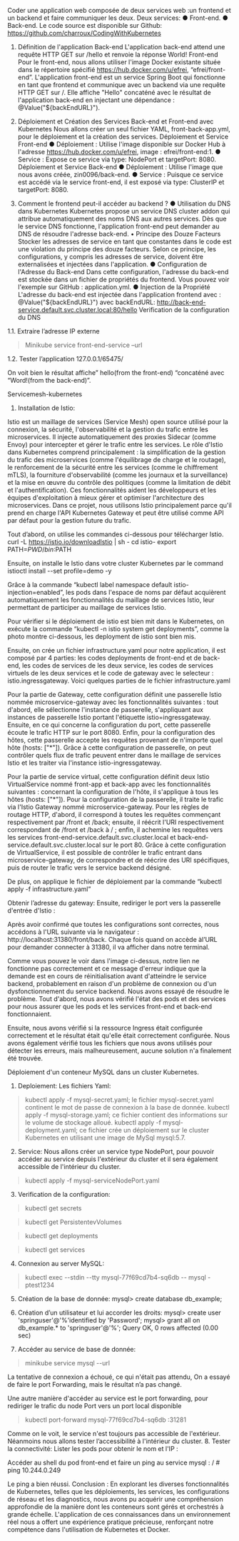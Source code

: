 Coder une application web composée de deux services web :un frontend et un backend et faire communiquer les deux.
Deux services:
●	Front-end.
●	Back-end.
Le code source est disponible sur Github:
https://github.com/charroux/CodingWithKubernetes

1.	Définition de l'application
Back-end
L'application back-end attend une requête HTTP GET sur /hello et renvoie la réponse World!
Front-end
Pour le front-end, nous allons utiliser l'image Docker existante située dans le répertoire spécifié https://hub.docker.com/u/efrei, “efrei/front-end”.
L'application front-end est un service Spring Boot qui fonctionne en tant que frontend et communique avec un backend via une requête HTTP GET sur /. Elle affiche "Hello" concaténé avec le résultat de l'application back-end en injectant une dépendance : @Value("${backEndURL}").
2.	Déploiement et Création des Services Back-end et Front-end avec Kubernetes
Nous allons créer un seul fichier YAML, front-back-app.yml, pour le déploiement et la création des services.
Déploiement et Service Front-end
●	Déploiement : Utilise l'image disponible sur Docker Hub à l'adresse https://hub.docker.com/u/efrei, image : efrei/front-end:1.
●	Service : Expose ce service via type: NodePort et targetPort: 8080.
Déploiement et Service Back-end
●	Déploiement : Utilise l'image que nous avons créée, zin0096/back-end.
●	Service : Puisque ce service est accédé via le service front-end, il est exposé via type: ClusterIP et targetPort: 8080.

 
3.	Comment le frontend peut-il accéder au backend ?
●	Utilisation du DNS dans Kubernetes
Kubernetes propose un service DNS cluster addon qui attribue automatiquement des noms DNS aux autres services. Dès que le service DNS fonctionne, l'application front-end peut demander au DNS de résoudre l'adresse back-end.
•	Principe des Douze Facteurs
Stocker les adresses de service en tant que constantes dans le code est une violation du principe des douze facteurs. Selon ce principe, les configurations, y compris les adresses de service, doivent être externalisées et injectées dans l'application.
●	Configuration de l'Adresse du Back-end
Dans cette configuration, l'adresse du back-end est stockée dans un fichier de propriétés du frontend. Vous pouvez voir l'exemple sur GitHub : application.yml.
●	Injection de la Propriété
L'adresse du back-end est injectée dans l'application frontend avec :
@Value("${backEndURL}") avec 
backEndURL: http://back-end-service.default.svc.cluster.local:80/hello
Verification de la configuration du DNS

 
1.1.	Extraire l’adresse IP externe
>Minikube service front-end-service –url 
 
1.2.	Tester l’application
127.0.0.1/65475/
 
On voit bien le résultat affiche” hello(from the front-end) “concaténé avec “Word!(from the back-end)”.


Servicemesh-kubernetes
1.	Installation de Istio:

Istio est un maillage de services (Service Mesh) open source utilisé pour la connexion, la sécurité, l'observabilité et la gestion du trafic entre les microservices. Il injecte automatiquement des proxies Sidecar (comme Envoy) pour intercepter et gérer le trafic entre les services. 
Le rôle d'Istio dans Kubernetes comprend principalement : la simplification de la gestion du trafic des microservices (comme l'équilibrage de charge et le routage), le renforcement de la sécurité entre les services (comme le chiffrement mTLS), la fourniture d'observabilité (comme les journaux et la surveillance) et la mise en œuvre du contrôle des politiques (comme la limitation de débit et l'authentification). 
Ces fonctionnalités aident les développeurs et les équipes d'exploitation à mieux gérer et optimiser l'architecture des microservices.
Dans ce projet, nous utilisons Istio principalement parce qu'il prend en charge l'API Kubernetes Gateway et peut être utilisé comme API par défaut pour la gestion future du trafic.


Tout d’abord, on utilise les commandes ci-dessous pour télécharger Istio.
curl -L https://istio.io/downloadIstio | sh -
cd istio-<version>
export PATH=$PWD/bin:$PATH

Ensuite, on installe le Istio dans votre cluster Kubernetes par le command istioctl install --set profile=demo -y

Grâce à la commande “kubectl label namespace default istio-injection=enabled”, les pods dans l'espace de noms par défaut acquièrent automatiquement les fonctionnalités du maillage de services Istio, leur permettant de participer au maillage de services Istio. 

Pour vérifier si le déploiement de istio est bien mit dans le Kubernetes, on exécute la commande “kubectl -n istio system get deployments”, comme la photo montre ci-dessous, les deployment de istio sont bien mis.
 

Ensuite, on crée un fichier infrastructure.yaml pour notre application, il est composé par 4 parties: les codes deployments de front-end et de back-end, les codes de services de les deux service, les codes de services virtuels de les deux services et le code de gateway avec le selecteur : istio.ingressgateway.
Voici quelques parties de le fichier infrastructure.yaml
  
  

Pour la partie de Gateway, cette configuration définit une passerelle Istio nommée microservice-gateway avec les fonctionnalités suivantes : tout d'abord, elle sélectionne l'instance de passerelle, s'appliquant aux instances de passerelle Istio portant l'étiquette istio=ingressgateway. Ensuite, en ce qui concerne la configuration du port, cette passerelle écoute le trafic HTTP sur le port 8080. Enfin, pour la configuration des hôtes, cette passerelle accepte les requêtes provenant de n'importe quel hôte (hosts: ["*"]). Grâce à cette configuration de passerelle, on peut contrôler quels flux de trafic peuvent entrer dans le maillage de services Istio et les traiter via l'instance istio-ingressgateway.

Pour la partie de service virtual, cette configuration définit deux Istio VirtualService nommé front-app et back-app avec les fonctionnalités suivantes : concernant la configuration de l'hôte, il s'applique à tous les hôtes (hosts: ["*"]). Pour la configuration de la passerelle, il traite le trafic via l'Istio Gateway nommé microservice-gateway. Pour les règles de routage HTTP, d'abord, il correspond à toutes les requêtes commençant respectivement par /front et /back; ensuite, il réécrit l'URI respectivement correspondant de /front et /back à / ; enfin, il achemine les requêtes vers les services front-end-service.default.svc.cluster.local et back-end-service.default.svc.cluster.local sur le port 80. Grâce à cette configuration de VirtualService, il est possible de contrôler le trafic entrant dans microservice-gateway, de correspondre et de réécrire des URI spécifiques, puis de router le trafic vers le service backend désigné.

De plus, on applique le fichier de déploiement par la commande “kubectl apply -f infrastructure.yaml”
 


Obtenir l’adresse du gateway:
Ensuite, rediriger le port vers la passerelle d'entrée d'Istio :
 

Après avoir confirmé que toutes les configurations sont correctes, nous accédons à l'URL suivante via le navigateur : http://localhost:31380/front/back.
Chaque fois quand on accède àl’URL pour demander connecter à 31380, il va afficher dans notre terminal.
 

 
Comme vous pouvez le voir dans l'image ci-dessus, notre lien ne fonctionne pas correctement et ce message d'erreur indique que la demande est en cours de réinitialisation avant d'atteindre le service backend, probablement en raison d'un problème de connexion ou d'un dysfonctionnement du service backend.
Nous avons essayé de résoudre le problème. Tout d'abord, nous avons vérifié l'état des pods et des services pour nous assurer que les pods et les services front-end et back-end fonctionnaient.
 

Ensuite, nous avons vérifié si la ressource Ingress était configurée correctement et le résultat était qu'elle était correctement configurée.
Nous avons également vérifié tous les fichiers que nous avons utilisés pour détecter les erreurs, mais malheureusement, aucune solution n'a finalement été trouvée.

 




























Déploiement d'un conteneur MySQL dans un cluster Kubernetes.
1.	Deploiement:
Les fichiers Yaml:
>kubectl apply -f mysql-secret.yaml; le fichier mysql-secret.yaml continent le mot de passe de connexion à la base de donnée.
>kubectl apply -f mysql-storage.yaml; ce fichier contient des informations sur le volume de stockage alloué.
>kubectl apply -f mysql-deployment.yaml; ce fichier crée un déploiement sur le cluster Kubernetes en utilisant une image de MySql mysql:5.7.
2.	Service:
Nous allons créer un service type NodePort, pour pouvoir accéder au service depuis l'extérieur du cluster et il sera également accessible de l'intérieur du cluster.
>kubectl apply -f mysql-serviceNodePort.yaml
3.	Verification de la configuration:
>kubectl get secrets
 

>kubectl get PersistentevVolumes
 
>kubectl get deployments
 
>kubectl get services
 
4.	Connexion au server MySQL:
>kubectl exec --stdin --tty mysql-77f69cd7b4-sq6db -- mysql -ptest1234
5.	Création de la base de donnée:
mysql> create database db_example;
6.	Création d’un utilisateur et lui accorder les droits:
mysql> create user 'springuser'@'%'identified by 'Password';
mysql> grant all on db_example.* to 'springuser'@'%';
Query OK, 0 rows affected (0.00 sec)
 
7.	Accéder au service de base de donnée:
>minikube service mysql --url
 
La tentative de connexion a échoué, ce qui n'était pas attendu,
On a essayé de faire le port Forwarding, mais le résultat n’a pas changé.

Une autre manière d'accéder au service est le port forwarding, pour rediriger le trafic du node Port vers un port local disponible

>kubectl port-forward mysql-77f69cd7b4-sq6db :31281

 

Comme on le voit, le service n'est toujours pas accessible de l'extérieur.
Néanmoins nous allons tester l’accessibilité à l'intérieur du cluster.
8.	Tester la connectivité:
Lister les pods pour obtenir le nom et l'IP :
 

Accéder au shell du pod front-end  et faire un ping au service mysql :
/ # ping 10.244.0.249
 

Le ping a bien réussi.
Conclusion :
En explorant les diverses fonctionnalités de Kubernetes, telles que les déploiements, les services, les configurations de réseau et les diagnostics, nous avons pu acquérir une compréhension approfondie de la manière dont les conteneurs sont gérés et orchestrés à grande échelle. L'application de ces connaissances dans un environnement réel nous a offert une expérience pratique précieuse, renforçant notre compétence dans l'utilisation de Kubernetes et Docker.
